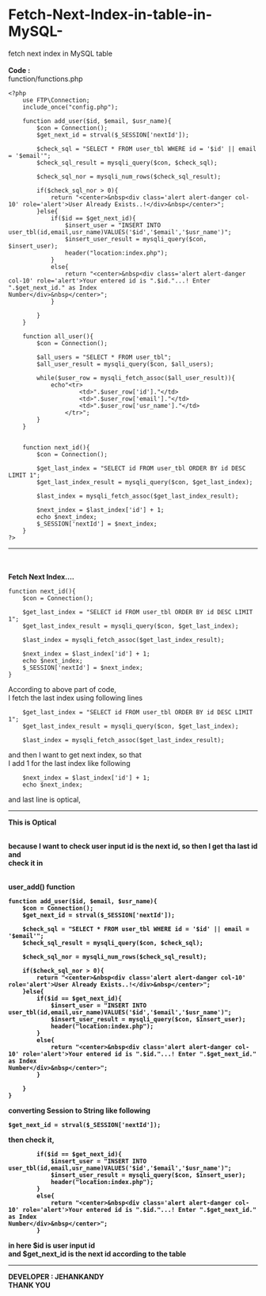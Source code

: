 # Fetch-Next-Index-in-table-in-MySQL-
fetch next index in MySQL table
<br><br>
<b>Code : </b>
<br>function/functions.php<br>


    <?php 
        use FTP\Connection; 
        include_once("config.php");

        function add_user($id, $email, $usr_name){
            $con = Connection();
            $get_next_id = strval($_SESSION['nextId']);

            $check_sql = "SELECT * FROM user_tbl WHERE id = '$id' || email = '$email'";
            $check_sql_result = mysqli_query($con, $check_sql);

            $check_sql_nor = mysqli_num_rows($check_sql_result);

            if($check_sql_nor > 0){
                return "<center>&nbsp<div class='alert alert-danger col-10' role='alert'>User Already Exists..!</div>&nbsp</center>";
            }else{
                if($id == $get_next_id){
                    $insert_user = "INSERT INTO user_tbl(id,email,usr_name)VALUES('$id','$email','$usr_name')";
                    $insert_user_result = mysqli_query($con, $insert_user);
                    header("location:index.php");
                }
                else{
                    return "<center>&nbsp<div class='alert alert-danger col-10' role='alert'>Your entered id is ".$id."...! Enter ".$get_next_id." as Index                                   Number</div>&nbsp</center>";
                }

            }        
        }

        function all_user(){
            $con = Connection();

            $all_users = "SELECT * FROM user_tbl";
            $all_user_result = mysqli_query($con, $all_users);

            while($user_row = mysqli_fetch_assoc($all_user_result)){
                echo"<tr>
                        <td>".$user_row['id']."</td>
                        <td>".$user_row['email']."</td>
                        <td>".$user_row['usr_name']."</td>
                    </tr>";
            }
        }


        function next_id(){
            $con = Connection();

            $get_last_index = "SELECT id FROM user_tbl ORDER BY id DESC LIMIT 1";
            $get_last_index_result = mysqli_query($con, $get_last_index);

            $last_index = mysqli_fetch_assoc($get_last_index_result);

            $next_index = $last_index['id'] + 1;
            echo $next_index;
            $_SESSION['nextId'] = $next_index;      
        }
    ?>


****************************************************************

<br><br>
<b>Fetch Next Index....</b><br>

    function next_id(){
        $con = Connection();

        $get_last_index = "SELECT id FROM user_tbl ORDER BY id DESC LIMIT 1";
        $get_last_index_result = mysqli_query($con, $get_last_index);

        $last_index = mysqli_fetch_assoc($get_last_index_result);

        $next_index = $last_index['id'] + 1;
        echo $next_index;
        $_SESSION['nextId'] = $next_index;      
    }

According to above part of code, <br>
I fetch  the last index using following lines <br>

        $get_last_index = "SELECT id FROM user_tbl ORDER BY id DESC LIMIT 1";
        $get_last_index_result = mysqli_query($con, $get_last_index);

        $last_index = mysqli_fetch_assoc($get_last_index_result);
        
and then I want to get next index, so that <br>
I add 1 for the last index like following<br>

        $next_index = $last_index['id'] + 1;
        echo $next_index;

and last line is optical, 

*****************************************

<b>This is Optical<b><br>


<br>because I want to check user input id is the next id, so then I get tha last id and <br>
check it in

<br>user_add() function<br>

    function add_user($id, $email, $usr_name){
        $con = Connection();
        $get_next_id = strval($_SESSION['nextId']);

        $check_sql = "SELECT * FROM user_tbl WHERE id = '$id' || email = '$email'";
        $check_sql_result = mysqli_query($con, $check_sql);

        $check_sql_nor = mysqli_num_rows($check_sql_result);

        if($check_sql_nor > 0){
            return "<center>&nbsp<div class='alert alert-danger col-10' role='alert'>User Already Exists..!</div>&nbsp</center>";
        }else{
            if($id == $get_next_id){
                $insert_user = "INSERT INTO user_tbl(id,email,usr_name)VALUES('$id','$email','$usr_name')";
                $insert_user_result = mysqli_query($con, $insert_user);
                header("location:index.php");
            }
            else{
                return "<center>&nbsp<div class='alert alert-danger col-10' role='alert'>Your entered id is ".$id."...! Enter ".$get_next_id." as Index                                   Number</div>&nbsp</center>";
            }

        }        
    }


converting Session to String like following<br>

    $get_next_id = strval($_SESSION['nextId']);
  
then check it, 

            if($id == $get_next_id){
                $insert_user = "INSERT INTO user_tbl(id,email,usr_name)VALUES('$id','$email','$usr_name')";
                $insert_user_result = mysqli_query($con, $insert_user);
                header("location:index.php");
            }
            else{
                return "<center>&nbsp<div class='alert alert-danger col-10' role='alert'>Your entered id is ".$id."...! Enter ".$get_next_id." as Index                                   Number</div>&nbsp</center>";
            }

in here $id is user input id<br>
and $get_next_id is the next id according to the table

*******************************************************************************


DEVELOPER : JEHANKANDY <br>
THANK YOU
